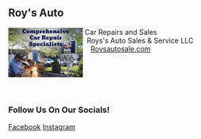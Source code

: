 ## Roy's Auto

<img src="SiteFiles/LandingPage.png" align="left" width=150>&nbsp;Car Repairs and Sales <br/>
&nbsp; Roys's Auto Sales & Service LLC <br/>
&nbsp; &nbsp; [Roysautosale.com](https://roysautosale.com)
&nbsp; &nbsp; 

<br/>
<br/>
<br/>
<br/>

### Follow Us On Our Socials!
[Facebook](https://www.facebook.com/profile.php?id=100063744632969)
[Instagram](https://www.instagram.com/roysautosalesandservice/)
